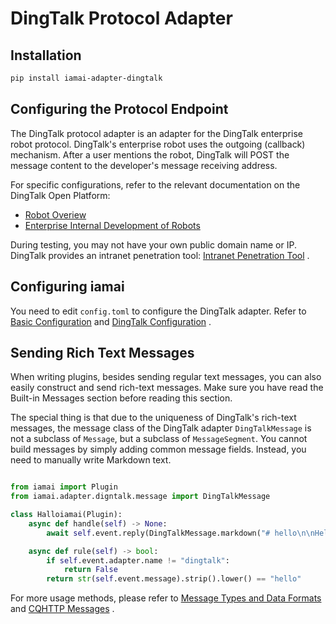 # DingTalk Protocol Adapter 

## Installation

```sh
pip install iamai-adapter-dingtalk
```

## Configuring the Protocol Endpoint

The DingTalk protocol adapter is an adapter for the DingTalk enterprise robot protocol. DingTalk's enterprise robot uses the outgoing (callback) mechanism. After a user mentions the robot, DingTalk will POST the message content to the developer's message receiving address.

For specific configurations, refer to the relevant documentation on the DingTalk Open Platform:

- [Robot Overiew](https://open.dingtalk.com/document/group/robot-overview)
- [Enterprise Internal Development of Robots](https://open.dingtalk.com/document/group/enterprise-created-chatbot)

During testing,  you may not have your own public domain name or IP. DingTalk provides an intranet penetration tool: [Intranet Penetration Tool](https://open.dingtalk.com/document/resourcedownload/http-intranet-penetration) . 

## Configuring iamai

You need to edit `config.toml` to configure the DingTalk adapter. Refer to [Basic Configuration](./basic-config.md) and [DingTalk Configuration](/api/adapter/dingtalk/config.md) . 

## Sending Rich Text Messages

When writing plugins, besides sending regular text messages, you can also easily construct and send rich-text messages. Make sure you have read the Built-in Messages section before reading this section.

The special thing is that due to the uniqueness of DingTalk's rich-text messages, the message class of the DingTalk adapter `DingTalkMessage` is not a subclass of `Message`, but a subclass of `MessageSegment`. You cannot build messages by simply adding common message fields. Instead, you need to manually write Markdown text.

```python

from iamai import Plugin
from iamai.adapter.digntalk.message import DingTalkMessage

class Halloiamai(Plugin):
    async def handle(self) -> None:
        await self.event.reply(DingTalkMessage.markdown("# hello\n\nHello, iamai!"))

    async def rule(self) -> bool:
        if self.event.adapter.name != "dingtalk":
            return False
        return str(self.event.message).strip().lower() == "hello"


```

For more usage methods, please refer to [Message Types and Data Formats](https://open.dingtalk.com/document/group/message-types-and-data-format) and [CQHTTP Messages](/api/adapter/dingtalk/message.md) . 

